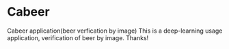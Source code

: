 # Cabeer
Cabeer application(beer verfication by image)
This is a deep-learning usage application, verification of beer by image.
Thanks!
